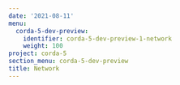 ```yaml
---
date: '2021-08-11'
menu:
  corda-5-dev-preview:
    identifier: corda-5-dev-preview-1-network
    weight: 100
project: corda-5
section_menu: corda-5-dev-preview
title: Network
---
```



